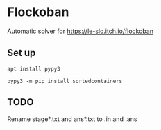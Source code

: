 # Flockoban

Automatic solver for https://le-slo.itch.io/flockoban

## Set up

`apt install pypy3`

`pypy3 -m pip install sortedcontainers`

## TODO

Rename stage*.txt and ans*.txt to <time>.in and <time>.ans

